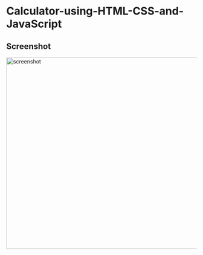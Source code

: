 # Calculator-using-HTML-CSS-and-JavaScript

## Screenshot

<img width="507" alt="screenshot" src="C:\Users\YOGA\Downloads\Calculator-using-HTML-CSS-and-JavaScript-master\images\Screenshot 2024-09-16 224714.png">
